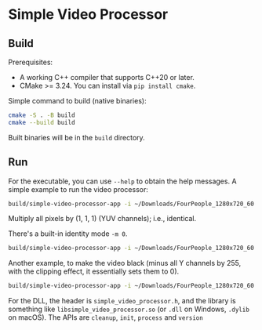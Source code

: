 # Simple Video Processor

## Build

Prerequisites:

- A working C++ compiler that supports C++20 or later.
- CMake >= 3.24. You can install via `pip install cmake`.

Simple command to build (native binaries):

```bash
cmake -S . -B build
cmake --build build
```

Built binaries will be in the `build` directory.

## Run

For the executable, you can use `--help` to obtain the help messages. A simple example to run the video processor:

```bash
build/simple-video-processor-app -i ~/Downloads/FourPeople_1280x720_60.yuv -w 1280 -h 720 -m 1 --operator 2 --y 1 --u 1 --v 1 -o four.yuv --verbose
```

Multiply all pixels by (1, 1, 1) (YUV channels); i.e., identical.

There's a built-in identity mode `-m 0`.

```bash
build/simple-video-processor-app -i ~/Downloads/FourPeople_1280x720_60.yuv -w 1280 -h 720 -m 0 -o four.yuv --verbose
```

Another example, to make the video black (minus all Y channels by 255, with the clipping effect, it essentially sets them to 0).

```bash
build/simple-video-processor-app -i ~/Downloads/FourPeople_1280x720_60.yuv -w 1280 -h 720 -m 1 --operator 1 --y 255 -o four.yuv --verbose
```

For the DLL, the header is `simple_video_processor.h`, and the library is something like `libsimple_video_processor.so` (or `.dll` on Windows, `.dylib` on macOS). The APIs are `cleanup`, `init`, `process` and `version`

